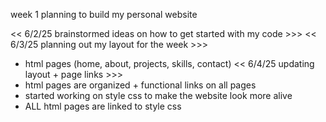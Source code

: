 week 1 planning to build my personal website

<< 6/2/25 brainstormed ideas on how to get started with my code >>>
<< 6/3/25 planning out my layout for the week >>>
- html pages (home, about, projects, skills, contact)
<< 6/4/25 updating layout + page links >>>
- html pages are organized + functional links on all pages
- started working on style css to make the website look more alive
- ALL html pages are linked to style css
